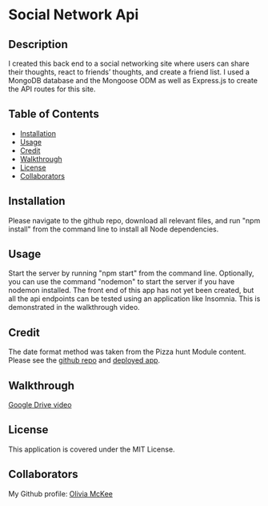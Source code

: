 # Social Network Api 

## Description

I created this back end to a social networking site where users can share their thoughts, react to friends’ thoughts, and create a friend list. I used a MongoDB database and the Mongoose ODM as well as Express.js to create the API routes for this site. 

## Table of Contents

- [Installation](#installation)
- [Usage](#usage)
- [Credit](#credit)
- [Walkthrough](#walkthrough)
- [License](#license)
- [Collaborators](#collaborators)

## Installation

Please navigate to the github repo, download all relevant files, and run "npm install" from the command line to install all Node dependencies. 

## Usage

Start the server by running "npm start" from the command line. Optionally, you can use the command "nodemon" to start the server if you have nodemon installed. The front end of this app has not yet been created, but all the api endpoints can be tested using an application like Insomnia. This is demonstrated in the walkthrough video.

## Credit

The date format method was taken from the Pizza hunt Module content. Please see the [github repo](https://github.com/oliviamckee/pizza-hunt) and [deployed app](https://calm-dusk-73146.herokuapp.com/). 

## Walkthrough 

[Google Drive video](https://drive.google.com/file/d/1neno22Fv6nLp80Zujm_UmwjWkWwILTwX/view)

## License

This application is covered under the MIT License.

## Collaborators

My Github profile: [Olivia McKee](https://github.com/oliviamckee) 